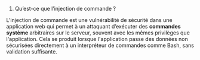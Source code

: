 1. Qu’est-ce que l’injection de commande ?

L’injection de commande est une vulnérabilité de sécurité dans une application web qui permet à un attaquant d’exécuter des **commandes système** arbitraires sur le serveur, souvent avec les mêmes privilèges que l'application. Cela se produit lorsque l'application passe des données non sécurisées directement à un interpréteur de commandes comme Bash, sans validation suffisante.